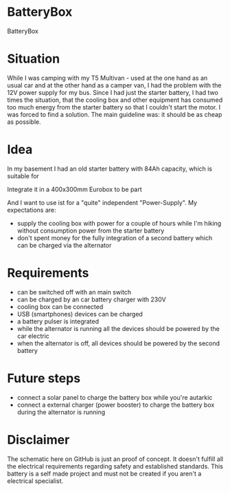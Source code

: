 # BatteryBox

BatteryBox

# Situation

While I was camping with my T5 Multivan - used at the one hand as an usual car and at the other hand as a camper van, I had the problem  with the 12V power supply for my bus. Since I had just the starter battery, I had two times the situation, that the cooling box and other equipment has consumed too much energy from the starter battery so that I couldn't start the motor. I was forced to find a solution. The main guideline was: it should be as cheap as possible.

# Idea

In my basement I had an old starter battery with 84Ah capacity, which is suitable for

Integrate it in a 400x300mm Eurobox to be part

And I want to use ist for a "quite" independent "Power-Supply". My expectations are:

- supply the cooling box with power for a couple of hours while I'm hiking without consumption power from the starter battery
- don't spent money for the fully integration of a second battery which can be charged via the alternator

# Requirements

- can be switched off with an main switch
- can be charged by an car battery charger with 230V
- cooling box can be connected
- USB (smartphones) devices can be charged
- a battery pulser is integrated
- while the alternator is running all the devices should be powered by the car electric
- when the alternator is off, all devices should be powered by the second battery

# Future steps

- connect a solar panel to charge the battery box while you're autarkic
- connect a external charger (power booster) to charge the battery box during the alternator is running

# Disclaimer

The schematic here on GitHub is just an proof of concept. It doesn't fulfill all the electrical requirements regarding safety and  established standards. This battery is a self made project and must not be created if you aren't a electrical specialist.

